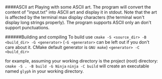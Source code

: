 ####ASCII art
Playing with some ASCII art. The program will convert the content of "input.txt" into ASCII art and display it in stdout. Note that the art is affected by the terminal max display characters (the terminal won't display long strings properly). The program supports ASCII only an don't support punctuations.

######Building and compiling
To build use `cmake -S <source_dir> -B <build_dir> -G <generator>` (`-G <generator>` can be left out if you don't care about it. CMake default generator is `GNU make`)
`<generator> -C <build_dir>`

for example, assuming your working directory is the project (root) directory:
`cmake -S . -B build -G Ninja`
`ninja -C build`
will create an executable named `glyph` in your working directory.